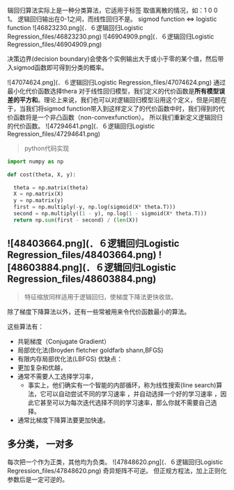 辑回归算法实际上是一种分类算法，它适用于标签  取值离散的情况，如：1 0 0 1。
逻辑回归输出在0-1之间，而线性回归不是。
sigmod function <=> logistic function
![46823230.png](．６逻辑回归Logistic Regression_files/46823230.png)
![46904909.png](．６逻辑回归Logistic Regression_files/46904909.png)

决策边界(decision boundary)会使各个实例输出大于或小于零的某个值，然后带入sigmod函数即可得到分类的概率。

![47074624.png](．６逻辑回归Logistic Regression_files/47074624.png)
通过最小化代价函数选择thera
对于线性回归模型，我们定义的代价函数是**所有模型误差的平方和**。理论上来说，我们也可以对逻辑回归模型沿用这个定义，但是问题在于，当我们将sigmod function带入到这样定义了的代价函数中时，我们得到的代价函数将是一个非凸函数（non-convexfunction）。
所以我们重新定义逻辑回归的代价函数。
![47294641.png](．６逻辑回归Logistic Regression_files/47294641.png)
>python代码实现
```python
import numpy as np
    
def cost(theta, X, y):
    
  theta = np.matrix(theta)
  X = np.matrix(X)
  y = np.matrix(y)
  first = np.multiply(-y, np.log(sigmoid(X* theta.T)))
  second = np.multiply((1 - y), np.log(1 - sigmoid(X* theta.T)))
  return np.sum(first - second) / (len(X))

```
![48403664.png](．６逻辑回归Logistic Regression_files/48403664.png)
![48603884.png](．６逻辑回归Logistic Regression_files/48603884.png)
------------------
>特征缩放同样适用于逻辑回归，使梯度下降法更快收敛。


除了梯度下降算法以外，还有一些常被用来令代价函数最小的算法。

这些算法有：
- 共轭梯度（Conjugate Gradient）
- 局部优化法(Broyden fletcher goldfarb shann,BFGS)
- 有限内存局部优化法(LBFGS) 
优缺点：
- 更加复杂和优越，
- 通常不需要人工选择学习率，
    - 事实上，他们确实有一个智能的内部循环，称为线性搜索(line search)算法，它可以自动尝试不同的学习速率 ，并自动选择一个好的学习速率 ，因此它甚至可以为每次迭代选择不同的学习速率，那么你就不需要自己选择。
- 通常比梯度下降算法要更加快速。

## 多分类， 一对多
每次把一个作为正类，其他均为负类。
![47848620.png](．６逻辑回归Logistic Regression_files/47848620.png)
奇异矩阵不可逆。
但正规方程法，加上正则化参数后是一定可逆的。
